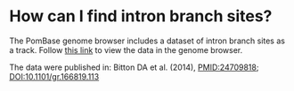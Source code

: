 # How can I find intron branch sites?
<!-- pombase_categories: Finding data -->

The PomBase genome browser includes a dataset of intron branch sites
as a track. Follow 
[this link](https://www.pombase.org/jbrowse/?loc=I%3A704338..724338&tracks=PomBase%20forward%20strand%20features%2CPomBase%20reverse%20strand%20features%2CDNA%20sequence%2CIntron%20Branch%20Points%20-%20Bitton%20et%20al.%20(2014)&tracklist=1&nav=1&overview=1&highlight=) to view the data in the genome browser.

The data were published in:
Bitton DA et al. (2014), [PMID:24709818](http://www.ncbi.nlm.nih.gov/pubmed/?term=24709818);
[DOI:10.1101/gr.166819.113](http://dx.doi.org/10.1101/gr.166819.113)


